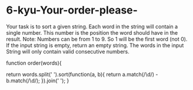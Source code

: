 # 6-kyu-Your-order-please-
Your task is to sort a given string. Each word in the string will contain a single number. This number is the position the word should have in the result.  Note: Numbers can be from 1 to 9. So 1 will be the first word (not 0).  If the input string is empty, return an empty string. The words in the input String will only contain valid consecutive numbers.

function order(words){
  
  return words.split(' ').sort(function(a, b){
      return a.match(/\d/) - b.match(/\d/);
   }).join(' ');
}    
